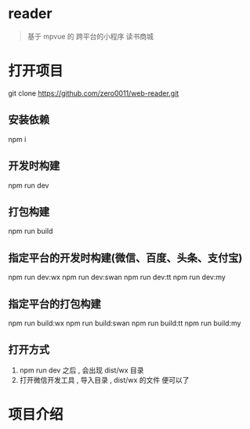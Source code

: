 # reader

> 基于 mpvue 的 跨平台的小程序 读书商城

# 打开项目

git clone https://github.com/zero0011/web-reader.git

## 安装依赖
npm i

## 开发时构建
npm run  dev

## 打包构建
npm run build

## 指定平台的开发时构建(微信、百度、头条、支付宝)
npm  run dev:wx
npm  run dev:swan
npm  run dev:tt
npm  run dev:my

## 指定平台的打包构建
npm run build:wx
npm run build:swan
npm run build:tt
npm run build:my


## 打开方式
1. npm run dev 之后 , 会出现 dist/wx 目录
2. 打开微信开发工具 , 导入目录 , dist/wx 的文件 便可以了


# 项目介绍
